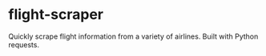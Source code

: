 # flight-scraper
Quickly scrape flight information from a variety of airlines. Built with Python requests.
